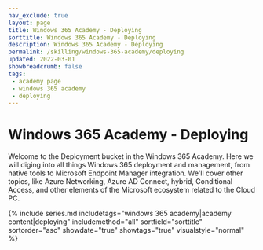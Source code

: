 ```yaml
---
nav_exclude: true
layout: page
title: Windows 365 Academy - Deploying
sorttitle: Windows 365 Academy - Deploying
description: Windows 365 Academy - Deploying
permalink: /skilling/windows-365-academy/deploying
updated: 2022-03-01
showbreadcrumb: false
tags: 
 - academy page
 - windows 365 academy
 - deploying
---
```


# Windows 365 Academy - Deploying

Welcome to the Deployment bucket in the Windows 365 Academy. Here we will diging into all things Windows 365 deployment and management, from native tools to Microsoft Endpoint Manager integration. We'll cover other topics, like Azure Networking, Azure AD Connect, hybrid, Conditional Access, and other elements of the Microsoft ecosystem related to the Cloud PC. 

{% include series.md 
    includetags="windows 365 academy|academy content|deploying" 
    includemethod="all" 
    sortfield="sorttitle" sortorder="asc" showdate="true" showtags="true" 
    visualstyle="normal"
%}

